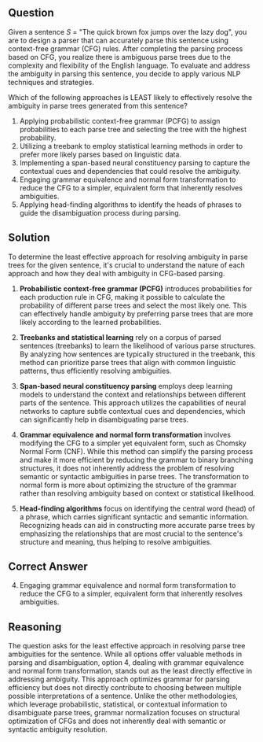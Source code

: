 ## Question
Given a sentence *S* = "The quick brown fox jumps over the lazy dog", you are to design a parser that can accurately parse this sentence using context-free grammar (CFG) rules. After completing the parsing process based on CFG, you realize there is ambiguous parse trees due to the complexity and flexibility of the English language. To evaluate and address the ambiguity in parsing this sentence, you decide to apply various NLP techniques and strategies.

Which of the following approaches is LEAST likely to effectively resolve the ambiguity in parse trees generated from this sentence?

1. Applying probabilistic context-free grammar (PCFG) to assign probabilities to each parse tree and selecting the tree with the highest probability.
2. Utilizing a treebank to employ statistical learning methods in order to prefer more likely parses based on linguistic data.
3. Implementing a span-based neural constituency parsing to capture the contextual cues and dependencies that could resolve the ambiguity.
4. Engaging grammar equivalence and normal form transformation to reduce the CFG to a simpler, equivalent form that inherently resolves ambiguities.
5. Applying head-finding algorithms to identify the heads of phrases to guide the disambiguation process during parsing.

## Solution

To determine the least effective approach for resolving ambiguity in parse trees for the given sentence, it's crucial to understand the nature of each approach and how they deal with ambiguity in CFG-based parsing.

1. **Probabilistic context-free grammar (PCFG)** introduces probabilities for each production rule in CFG, making it possible to calculate the probability of different parse trees and select the most likely one. This can effectively handle ambiguity by preferring parse trees that are more likely according to the learned probabilities.

2. **Treebanks and statistical learning** rely on a corpus of parsed sentences (treebanks) to learn the likelihood of various parse structures. By analyzing how sentences are typically structured in the treebank, this method can prioritize parse trees that align with common linguistic patterns, thus efficiently resolving ambiguities.

3. **Span-based neural constituency parsing** employs deep learning models to understand the context and relationships between different parts of the sentence. This approach utilizes the capabilities of neural networks to capture subtle contextual cues and dependencies, which can significantly help in disambiguating parse trees.

4. **Grammar equivalence and normal form transformation** involves modifying the CFG to a simpler yet equivalent form, such as Chomsky Normal Form (CNF). While this method can simplify the parsing process and make it more efficient by reducing the grammar to binary branching structures, it does not inherently address the problem of resolving semantic or syntactic ambiguities in parse trees. The transformation to normal form is more about optimizing the structure of the grammar rather than resolving ambiguity based on context or statistical likelihood.

5. **Head-finding algorithms** focus on identifying the central word (head) of a phrase, which carries significant syntactic and semantic information. Recognizing heads can aid in constructing more accurate parse trees by emphasizing the relationships that are most crucial to the sentence's structure and meaning, thus helping to resolve ambiguities.

## Correct Answer

4. Engaging grammar equivalence and normal form transformation to reduce the CFG to a simpler, equivalent form that inherently resolves ambiguities.

## Reasoning

The question asks for the least effective approach in resolving parse tree ambiguities for the sentence. While all options offer valuable methods in parsing and disambiguation, option 4, dealing with grammar equivalence and normal form transformation, stands out as the least directly effective in addressing ambiguity. This approach optimizes grammar for parsing efficiency but does not directly contribute to choosing between multiple possible interpretations of a sentence. Unlike the other methodologies, which leverage probabilistic, statistical, or contextual information to disambiguate parse trees, grammar normalization focuses on structural optimization of CFGs and does not inherently deal with semantic or syntactic ambiguity resolution.